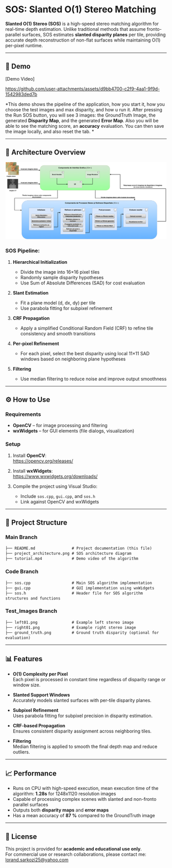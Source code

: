 
# SOS: Slanted O(1) Stereo Matching

**Slanted O(1) Stereo (SOS)** is a high-speed stereo matching algorithm for real-time depth estimation. Unlike traditional methods that assume fronto-parallel surfaces, SOS estimates **slanted disparity planes** per tile, providing accurate depth reconstruction of non-flat surfaces while maintaining O(1) per-pixel runtime.

---

## 🎥 Demo

[Demo Video]

https://github.com/user-attachments/assets/d9bb4700-c2f9-4aa1-9f9d-1542983ded7b


*This demo shows the pipeline of the application, how you start it, how you choose the test images and max disparity, and how u run it. After pressing the Run SOS button, you will see 3 images: the GroundTruth Image, the generated **Disparity Map**, and the generated **Error Map**. Also you will be able to see the matching score, an **accuracy** evaluation. You can then save the image locally, and also reset the tab. *

---

## 🧰 Architecture Overview

![Architecture](project_architecture.png)

### SOS Pipeline:

1. **Hierarchical Initialization**  
   - Divide the image into 16×16 pixel tiles  
   - Randomly sample disparity hypotheses  
   - Use Sum of Absolute Differences (SAD) for cost evaluation  

2. **Slant Estimation**  
   - Fit a plane model (d, dx, dy) per tile  
   - Use parabola fitting for subpixel refinement  

3. **CRF Propagation**  
   - Apply a simplified Conditional Random Field (CRF) to refine tile consistency and smooth transitions  

4. **Per-pixel Refinement**  
   - For each pixel, select the best disparity using local 11×11 SAD windows based on neighboring plane hypotheses  

5. **Filtering**  
   - Use median filtering to reduce noise and improve output smoothness  

---

## ⚙️ How to Use

### Requirements

- **OpenCV** – for image processing and filtering  
- **wxWidgets** – for GUI elements (file dialogs, visualization)

### Setup

1. Install **OpenCV**:  
   https://opencv.org/releases/

2. Install **wxWidgets**:  
   https://www.wxwidgets.org/downloads/

3. Compile the project using Visual Studio:  
   - Include `sos.cpp`, `gui.cpp`, and `sos.h`  
   - Link against OpenCV and wxWidgets  

---

## 📂 Project Structure

### Main Branch

```
├── README.md                # Project documentation (this file)
├── project_architecture.png # SOS architecture diagram
├── tutorial.mp4             # Demo video of the algorithm
```

### Code Branch

```
├── sos.cpp                  # Main SOS algorithm implementation
├── gui.cpp                  # GUI implementation using wxWidgets
├── sos.h                    # Header file for SOS algorithm structures and functions
```

### Test_Images Branch

```
├── left01.png               # Example left stereo image
├── right01.png              # Example right stereo image
├── ground_truth.png         # Ground truth disparity (optional for evaluation)
```

---

## 📊 Features

- **O(1) Complexity per Pixel**  
   Each pixel is processed in constant time regardless of disparity range or window size.

- **Slanted Support Windows**  
   Accurately models slanted surfaces with per-tile disparity planes.

- **Subpixel Refinement**  
   Uses parabola fitting for subpixel precision in disparity estimation.

- **CRF-based Propagation**  
   Ensures consistent disparity assignment across neighboring tiles.

- **Filtering**  
   Median filtering is applied to smooth the final depth map and reduce outliers.

---

## 📈 Performance

- Runs on CPU with high-speed execution, mean execution time of the algorithm: **1.28s** for 1248x1120 resolution images  
- Capable of processing complex scenes with slanted and non-fronto parallel surfaces  
- Outputs both **disparity maps** and **error maps**
- Has a mean accuracy of **87 %** compared to the GroundTruth image

---

## 📜 License

This project is provided for **academic and educational use only**.  
For commercial use or research collaborations, please contact me: lorand.sarkozi25@yahoo.com
